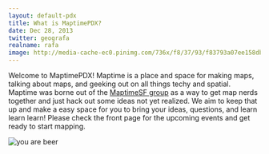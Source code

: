 ```yaml
---
layout: default-pdx
title: What is MaptimePDX?
date: Dec 28, 2013
twitter: geografa
realname: rafa
image: http://media-cache-ec0.pinimg.com/736x/f8/37/93/f83793a07ee158db301797998d7911c2.jpg
---
```


Welcome to MaptimePDX! Maptime is a place and space for making maps, talking about maps, and geeking out on all things techy and spatial. Maptime was borne out of the [MaptimeSF group](http://maptimesf.tumblr.com/) as a way to get map nerds together and just hack out some ideas not yet realized. We aim to keep that up and make a easy space for you to bring your ideas, questions, and learn learn learn! Please check the front page for the upcoming events and get ready to start mapping.

![you are beer](http://distilleryimage7.ak.instagram.com/1cb6db9a102b11e3940422000aa80010_7.jpg)